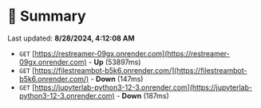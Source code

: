 # 📖 Summary
Last updated: **8/28/2024, 4:12:08 AM**

- `GET` [https://restreamer-09gx.onrender.com](https://restreamer-09gx.onrender.com) - **Up** (53897ms)
- `GET` [https://filestreambot-b5k6.onrender.com/](https://filestreambot-b5k6.onrender.com/) - **Down** (147ms)
- `GET` [https://jupyterlab-python3-12-3.onrender.com](https://jupyterlab-python3-12-3.onrender.com) - **Down** (187ms)
